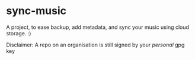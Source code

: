 # sync-music
A project, to ease backup, add metadata, and sync your music using cloud storage. :)

Disclaimer: A repo on an organisation is still signed by your *personal* gpg key
